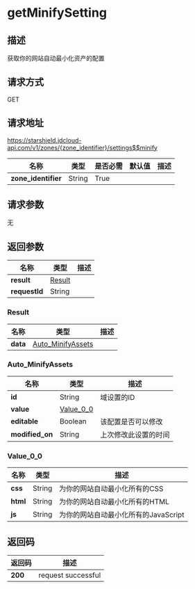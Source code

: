 # getMinifySetting


## 描述
获取你的网站自动最小化资产的配置

## 请求方式
GET

## 请求地址
https://starshield.jdcloud-api.com/v1/zones/{zone_identifier}/settings$$minify

|名称|类型|是否必需|默认值|描述|
|---|---|---|---|---|
|**zone_identifier**|String|True| | |

## 请求参数
无


## 返回参数
|名称|类型|描述|
|---|---|---|
|**result**|[Result](#result)| |
|**requestId**|String| |

### <div id="Result">Result</div>
|名称|类型|描述|
|---|---|---|
|**data**|[Auto_MinifyAssets](#auto_minifyassets)| |
### <div id="Auto_MinifyAssets">Auto_MinifyAssets</div>
|名称|类型|描述|
|---|---|---|
|**id**|String|域设置的ID|
|**value**|[Value_0_0](#value_0_0)| |
|**editable**|Boolean|该配置是否可以修改|
|**modified_on**|String|上次修改此设置的时间|
### <div id="Value_0_0">Value_0_0</div>
|名称|类型|描述|
|---|---|---|
|**css**|String|为你的网站自动最小化所有的CSS|
|**html**|String|为你的网站自动最小化所有的HTML|
|**js**|String|为你的网站自动最小化所有的JavaScript|

## 返回码
|返回码|描述|
|---|---|
|**200**|request successful|
